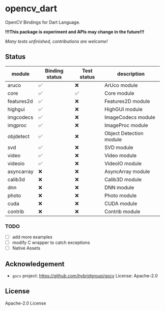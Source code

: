 # opencv_dart

OpenCV Bindings for Dart Language.

**!!!This package is experiment and APIs may change in the future!!!**

*Many tests unfinished, contributions are welcome!*

## Status

module | Binding status | Test status | description
--- | --- | --- | ---
aruco | :white_check_mark: | :x: | ArUco module
core | :white_check_mark: | :white_check_mark: | Core module
features2d | :white_check_mark: | :x: | Features2D module
highgui | :white_check_mark: | :x: | HighGUI module
imgcodecs | :white_check_mark: | :x: | ImageCodecs module
imgproc | :white_check_mark: | :x: | ImageProc module
objdetect | :white_check_mark: | :x: | Object Detection module
svd | :white_check_mark: | :x: | SVD module
video | :white_check_mark: | :x: | Video module
videoio | :white_check_mark: | :x: | VideoIO module
asyncarray | :x: | :x: | AsyncArray module
calib3d | :x: | :x: | Calib3D module
dnn | :x: | :x: | DNN module
photo | :x: | :x: | Photo module
cuda | :x: | :x: | CUDA module
contrib | :x: | :x: | Contrib module

### TODO

- [ ] add more examples
- [ ] modify C wrapper to catch exceptions
- [ ] Native Assets

## Acknowledgement

- `gocv` project: <https://github.com/hybridgroup/gocv> License: Apache-2.0

## License

Apache-2.0 License
